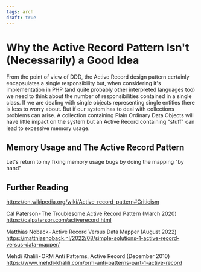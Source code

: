 ```yaml
---
tags: arch
draft: true
---
```


# Why the Active Record Pattern Isn't (Necessarily) a Good Idea

From the point of view of DDD, the Active Record design pattern certainly
encapsulates a single responsibility but, when considering it's
implementation in PHP (and quite probably other interpreted languages too)
we need to think about the number of responsibilities contained in a single
class. If we are dealing with single objects representing single entities
there is less to worry about. But if our system has to deal with collections
problems can arise. A collection containing Plain Ordinary Data Objects will
have little impact on the system but an Active Record containing "stuff" can
lead to excessive memory usage.

## Memory Usage and The Active Record Pattern

Let's return to my fixing memory usage bugs by doing the mapping
&quot;by hand&quot;

## Further Reading

https://en.wikipedia.org/wiki/Active_record_pattern#Criticism

Cal Paterson - The Troublesome Active Record Pattern (March 2020)
https://calpaterson.com/activerecord.html

Matthias Noback - Active Record Versus Data Mapper (August 2022)
https://matthiasnoback.nl/2022/08/simple-solutions-1-active-record-versus-data-mapper/

Mehdi Khalili - ORM Anti Patterns, Active Record (December 2010)
https://www.mehdi-khalili.com/orm-anti-patterns-part-1-active-record
